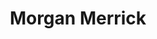 ---
title: Morgan Merrick
headshot: images/uploads/Morgan_Merrick.jpg
role: TAW Co-coordinator, Food and Speakers Lead
year: Senior
major: Industrial Design
webpage: https://morganmerrick.com/projects
lead: true
---